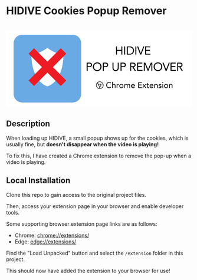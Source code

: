 # HIDIVE Cookies Popup Remover

<h1 style="text-align: center;">
    <img src="src/readme-logo.png" alt="adb-js logo"/>
</h1>

## Description

When loading up HIDIVE, a small popup shows up for the cookies, which is usually fine, but **doesn't disappear when the video
is playing!**

To fix this, I have created a Chrome extension to remove the pop-up when a video is playing.

## Local Installation

Clone this repo to gain access to the original project files. 

Then, access your extension page in your browser and enable developer tools.

Some supporting browser extension page links are as follows:

- Chrome: [chrome://extensions/](chrome://extensions/)
- Edge: [edge://extensions/](edge://extensions/)

Find the "Load Unpacked" button and select the `/extension` folder in this project.

This should now have added the extension to your browser for use! 
